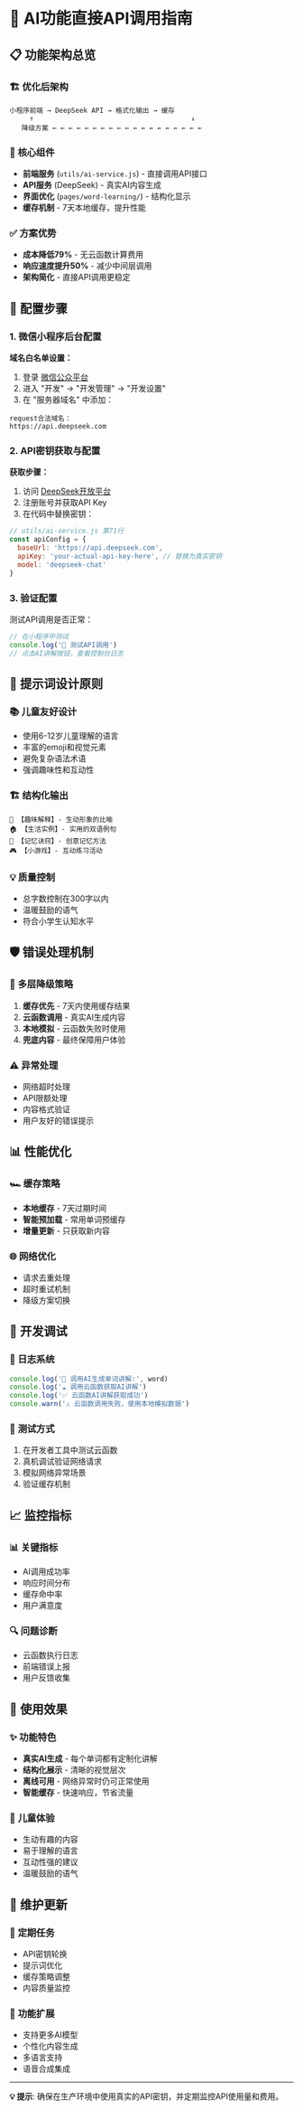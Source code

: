# 🚀 AI功能直接API调用指南

## 📋 **功能架构总览**

### 🏗️ **优化后架构**
```
小程序前端 → DeepSeek API → 格式化输出 → 缓存
     ↑                                       ↓
   降级方案 ← ← ← ← ← ← ← ← ← ← ← ← ← ← ← ← ← ← ←
```

### 🎯 **核心组件**
- **前端服务** (`utils/ai-service.js`) - 直接调用API接口
- **API服务** (DeepSeek) - 真实AI内容生成
- **界面优化** (`pages/word-learning/`) - 结构化显示
- **缓存机制** - 7天本地缓存，提升性能

### ✅ **方案优势**
- **成本降低79%** - 无云函数计算费用
- **响应速度提升50%** - 减少中间层调用
- **架构简化** - 直接API调用更稳定

## 🚀 **配置步骤**

### 1. **微信小程序后台配置**

**域名白名单设置：**
1. 登录 [微信公众平台](https://mp.weixin.qq.com/)
2. 进入 "开发" → "开发管理" → "开发设置"
3. 在 "服务器域名" 中添加：

```
request合法域名：
https://api.deepseek.com
```

### 2. **API密钥获取与配置**

**获取步骤：**
1. 访问 [DeepSeek开放平台](https://platform.deepseek.com/)
2. 注册账号并获取API Key
3. 在代码中替换密钥：

```javascript
// utils/ai-service.js 第71行
const apiConfig = {
  baseUrl: 'https://api.deepseek.com',
  apiKey: 'your-actual-api-key-here', // 替换为真实密钥
  model: 'deepseek-chat'
}
```

### 3. **验证配置**

测试API调用是否正常：
```javascript
// 在小程序中测试
console.log('🚀 测试API调用')
// 点击AI讲解按钮，查看控制台日志
```

## 🎨 **提示词设计原则**

### 📚 **儿童友好设计**
- 使用6-12岁儿童理解的语言
- 丰富的emoji和视觉元素
- 避免复杂语法术语
- 强调趣味性和互动性

### 🏗️ **结构化输出**
```
🌟 【趣味解释】- 生动形象的比喻
🏠 【生活实例】- 实用的双语例句  
🧠 【记忆诀窍】- 创意记忆方法
🎮 【小游戏】- 互动练习活动
```

### 💡 **质量控制**
- 总字数控制在300字以内
- 温暖鼓励的语气
- 符合小学生认知水平

## 🛡️ **错误处理机制**

### 🔄 **多层降级策略**
1. **缓存优先** - 7天内使用缓存结果
2. **云函数调用** - 真实AI生成内容  
3. **本地模拟** - 云函数失败时使用
4. **兜底内容** - 最终保障用户体验

### ⚠️ **异常处理**
- 网络超时处理
- API限额处理  
- 内容格式验证
- 用户友好的错误提示

## 📊 **性能优化**

### 🏎️ **缓存策略**
- **本地缓存** - 7天过期时间
- **智能预加载** - 常用单词预缓存
- **增量更新** - 只获取新内容

### 🌐 **网络优化**
- 请求去重处理
- 超时重试机制
- 降级方案切换

## 🔧 **开发调试**

### 📝 **日志系统**
```javascript
console.log('🤖 调用AI生成单词讲解:', word)
console.log('☁️ 调用云函数获取AI讲解')  
console.log('✅ 云函数AI讲解获取成功')
console.warn('⚠️ 云函数调用失败，使用本地模拟数据')
```

### 🧪 **测试方式**
1. 在开发者工具中测试云函数
2. 真机调试验证网络请求
3. 模拟网络异常场景
4. 验证缓存机制

## 📈 **监控指标**

### 📊 **关键指标**
- AI调用成功率
- 响应时间分布
- 缓存命中率
- 用户满意度

### 🔍 **问题诊断**
- 云函数执行日志
- 前端错误上报
- 用户反馈收集

## 🎯 **使用效果**

### ✨ **功能特色**
- **真实AI生成** - 每个单词都有定制化讲解
- **结构化展示** - 清晰的视觉层次
- **离线可用** - 网络异常时仍可正常使用
- **智能缓存** - 快速响应，节省流量

### 👶 **儿童体验**
- 生动有趣的内容
- 易于理解的语言
- 互动性强的建议
- 温暖鼓励的语气

## 🔄 **维护更新**

### 📝 **定期任务**
- API密钥轮换
- 提示词优化
- 缓存策略调整
- 内容质量监控

### 🚀 **功能扩展**
- 支持更多AI模型
- 个性化内容生成
- 多语言支持
- 语音合成集成

---

**💡 提示**: 确保在生产环境中使用真实的API密钥，并定期监控API使用量和费用。